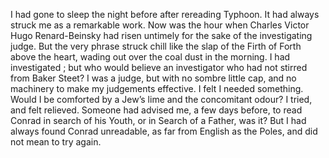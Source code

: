I had gone to sleep the night before after rereading Typhoon. It had always struck me as a remarkable work. Now was the hour when Charles Victor Hugo Renard-Beinsky had risen untimely for the sake of the investigating judge. But the very phrase struck chill like the slap of the Firth of Forth above the heart, wading out over the coal dust in the morning. I had investigated ; but who would believe an investigator who had not stirred from Baker Steet? I was a judge, but with no sombre little cap, and no machinery to make my judgements effective. I felt I needed something. Would I be comforted by a Jew’s lime and the concomitant odour? I tried, and felt relieved. Someone had advised me, a few days before, to read Conrad in search of his Youth, or in Search of a Father, was it? But I had always found Conrad unreadable, as far from English as the Poles, and did not mean to try again.